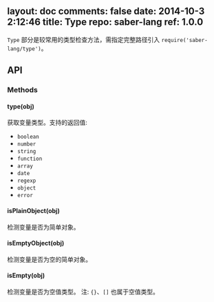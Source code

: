 layout: doc
comments: false
date: 2014-10-3 2:12:46
title: Type
repo: saber-lang
ref: 1.0.0
---

`Type` 部分是较常用的类型检查方法，需指定完整路径引入 `require('saber-lang/type')`。

## API

### Methods

#### type(obj)

获取变量类型。支持的返回值:

* `boolean`
* `number`
* `string`
* `function`
* `array`
* `date`
* `regexp`
* `object`
* `error`

#### isPlainObject(obj)

检测变量是否为简单对象。

#### isEmptyObject(obj)

检测变量是否为空的简单对象。

#### isEmpty(obj)

检测变量是否为空值类型。 注: `{}`、`[]` 也属于空值类型。